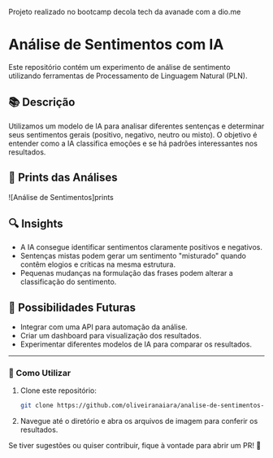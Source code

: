 Projeto realizado no bootcamp decola tech da avanade com a dio.me 

# Análise de Sentimentos com IA

Este repositório contém um experimento de análise de sentimento utilizando ferramentas de Processamento de Linguagem Natural (PLN).

## 📚 Descrição

Utilizamos um modelo de IA para analisar diferentes sentenças e determinar seus sentimentos gerais (positivo, negativo, neutro ou misto). O objetivo é entender como a IA classifica emoções e se há padrões interessantes nos resultados.

## 📸 Prints das Análises

![Análise de Sentimentos]prints


## 🔍 Insights

- A IA consegue identificar sentimentos claramente positivos e negativos.
- Sentenças mistas podem gerar um sentimento "misturado" quando contêm elogios e críticas na mesma estrutura.
- Pequenas mudanças na formulação das frases podem alterar a classificação do sentimento.

## 🚀 Possibilidades Futuras

- Integrar com uma API para automação da análise.
- Criar um dashboard para visualização dos resultados.
- Experimentar diferentes modelos de IA para comparar os resultados.

---

### 🔧 Como Utilizar

1. Clone este repositório:
   ```bash
   git clone https://github.com/oliveiranaiara/analise-de-sentimentos-ia.git
   ```
2. Navegue até o diretório e abra os arquivos de imagem para conferir os resultados.

Se tiver sugestões ou quiser contribuir, fique à vontade para abrir um PR! 🌟

